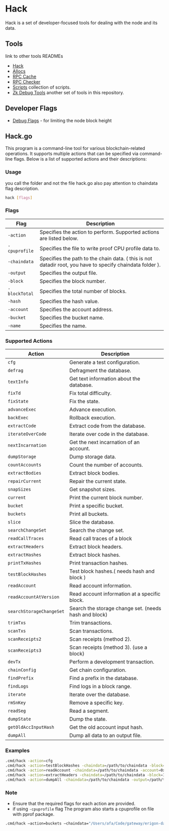 # Hack

Hack is a set of developer-focused tools for dealing with the node and its data.

## Tools

link to other tools READMEs

- [Hack](#hackgo)
- [Allocs](allocs/README.md)
- [RPC Cache](rpc_cache/README.md)
- [RPC Checker](rpc_checker/README.md)
- [Scripts](scripts/README.md) collection of scripts.
- [Zk Debug Tools](../../zk/debug_tools/README.md) another set of tools in this repository.

## Developer Flags
- [Debug Flags](debug/README.md) - for limiting the node block height

## Hack.go
This program is a command-line tool for various blockchain-related operations. It supports multiple actions that can be specified via command-line flags. Below is a list of supported actions and their descriptions:

### Usage

you call the folder and not the file hack.go also pay attention to chaindata flag description.

```sh
hack [flags]
```

### Flags

| Flag           | Description                                                                 |
|----------------|-----------------------------------------------------------------------------|
| `-action`      | Specifies the action to perform. Supported actions are listed below.        |
| `-cpuprofile`  | Specifies the file to write proof CPU profile data to.                      |
| `-chaindata`   | Specifies the path to the chain data. ( this is not datadir root, you have to specify chaindata folder ). |
| `-output`      | Specifies the output file.                                                  |
| `-block`       | Specifies the block number.                                                 |
| `-blockTotal`  | Specifies the total number of blocks.                                       |
| `-hash`        | Specifies the hash value.                                                   |
| `-account`     | Specifies the account address.                                              |
| `-bucket`      | Specifies the bucket name.                                                  |
| `-name`        | Specifies the name.                                                         |

### Supported Actions

| Action                    | Description                                |
|---------------------------|--------------------------------------------|
| `cfg`                     | Generate a test configuration.             |
| `defrag`                  | Defragment the database.                   |
| `textInfo`                | Get text information about the database.   |
| `fixTd`                   | Fix total difficulty.                      |
| `fixState`                | Fix the state.                             |
| `advanceExec`             | Advance execution.                         |
| `backExec`                | Rollback execution.                        |
| `extractCode`             | Extract code from the database.            |
| `iterateOverCode`         | Iterate over code in the database.         |
| `nextIncarnation`         | Get the next incarnation of an account.    |
| `dumpStorage`             | Dump storage data.                         |
| `countAccounts`           | Count the number of accounts.              |
| `extractBodies`           | Extract block bodies.                      |
| `repairCurrent`           | Repair the current state.                  |
| `snapSizes`               | Get snapshot sizes.                        |
| `current`                 | Print the current block number.            |
| `bucket`                  | Print a specific bucket.                   |
| `buckets`                 | Print all buckets.                         |
| `slice`                   | Slice the database.                        |
| `searchChangeSet`         | Search the change set.                     |
| `readCallTraces`          | Read call traces of a block                |
| `extractHeaders`          | Extract block headers.                     |
| `extractHashes`           | Extract block hashes.                      |
| `printTxHashes`           | Print transaction hashes.                  |
| `testBlockHashes`         | Test block hashes.( needs hash and block ) |
| `readAccount`             | Read account information.                  |
| `readAccountAtVersion`    | Read account information at a specific block.|
| `searchStorageChangeSet`  | Search the storage change set. (needs hash and block) |
| `trimTxs`                 | Trim transactions.                         |
| `scanTxs`                 | Scan transactions.                         |
| `scanReceipts2`           | Scan receipts (method 2).                  |
| `scanReceipts3`           | Scan receipts (method 3). (use a block)   |
| `devTx`                   | Perform a development transaction.         |
| `chainConfig`             | Get chain configuration.                   |
| `findPrefix`              | Find a prefix in the database.             |
| `findLogs`                | Find logs in a block range.                |
| `iterate`                 | Iterate over the database.                 |
| `rmSnKey`                 | Remove a specific key.                     |
| `readSeg`                 | Read a segment.                            |
| `dumpState`               | Dump the state.                            |
| `getOldAccInputHash`      | Get the old account input hash.            |
| `dumpAll`                 | Dump all data to an output file.           |

### Examples
```sh
.cmd/hack -action=cfg
.cmd/hack -action=testBlockHashes -chaindata=/path/to/chaindata -block=12345 -hash=0xabc...
.cmd/hack -action=readAccount -chaindata=/path/to/chaindata -account=0xabc...
.cmd/hack -action=extractHeaders -chaindata=/path/to/chaindata -block=12345 -blockTotal=100
.cmd/hack -action=dumpAll -chaindata=/path/to/chaindata -output=/path/to/output
```

### Note
- Ensure that the required flags for each action are provided.
- if using `-cpuprofile` flag The program also starts a cpuprofile on file with pprof package.

```sh
.cmd/hack —action=buckets —chaindata="/Users/afa/Code/gateway/erigon-data/bali-2"
```

